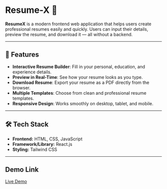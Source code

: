 # Resume-X 🎯

**ResumeX** is a modern frontend web application that helps users create professional resumes easily and quickly. Users can input their details, preview the resume, and download it — all without a backend.

---

## 🌟 Features

- **Interactive Resume Builder**: Fill in your personal, education, and experience details.
- **Preview in Real-Time**: See how your resume looks as you type.
- **Download Resume**: Export your resume as a PDF directly from the browser.
- **Multiple Templates**: Choose from clean and professional resume templates.
- **Responsive Design**: Works smoothly on desktop, tablet, and mobile.

---

## 🛠 Tech Stack

- **Frontend:** HTML, CSS, JavaScript
- **Framework/Library:** React.js
- **Styling:** Tailwind CSS

---

## Demo Link

[Live Demo](https://resume-x.sreeramraghu.online/)

